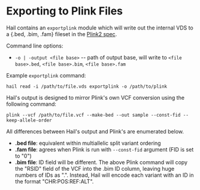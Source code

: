 # Exporting to Plink Files

Hail contains an `exportplink` module which will write out the internal VDS to a {.bed, .bim, .fam} fileset in the [Plink2 spec](https://www.cog-genomics.org/plink2/formats).

Command line options:
 - `-o | -output <file base>` -- path of output base, will write to `<file base>.bed`, `<file base>.bim`, `<file base>.fam`

Example `exportplink` command:
```
hail read -i /path/to/file.vds exportplink -o /path/to/plink
```

Hail's output is designed to mirror Plink's own VCF conversion using the following command:
```
plink --vcf /path/to/file.vcf --make-bed --out sample --const-fid --keep-allele-order
```
All differences between Hail's output and Plink's are enumerated below.
 - **.bed file**: equivalent within multiallelic split variant ordering
 - **.fam file**: agrees when Plink is run with `--const-fid` argument (FID is set to "0")
 - **.bim file**: ID field will be different.  The above Plink command will copy the "RSID" field of the VCF into the .bim ID column, leaving huge numbers of IDs as ".".  Instead, Hail will encode each variant with an ID in the format "CHR:POS:REF:ALT".
